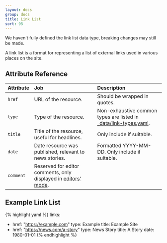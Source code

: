 ```yaml
---
layout: docs
group: docs
title: Link List
sort: 95
---
```


<div class="box-warning">
  <i class="fa fa-exclamation-triangle"></i> We haven't fully defined the link list data type, breaking changes may still be made.
</div>

A link list is a format for representing a list of external links used in various places on the site.

## <i class="fa fa-tags"></i> Attribute Reference

| Attribute | Job | Description |
|:-|:-|:-|
| `href` | URL of the resource. | Should be wrapped in quotes. |
| `type` | Type of the resource. | Non-exhaustive common types are listed in [_data/link-types.yaml](https://github.com/newtheatre/history-project/blob/master/_data/link-types.yaml). |
| `title` | Title of the resource, useful for headlines. | Only include if suitable. |
| `date` | Date resource was published, relevant to news stories. | Formatted YYYY-MM-DD. Only include if suitable. |
| `comment` | Reserved for editor comments, only displayed in [editors' mode](/docs/#super-secret-editors-mode). |

## <i class="octicon octicon-code"></i> Example Link List

{% highlight yaml %}
links:
  - href: "https://example.com"
    type: Example
    title: Example Site
  - href: "https://news.com/a-story"
    type: News Story
    title: A Story
    date: 1980-01-01
{% endhighlight %}
